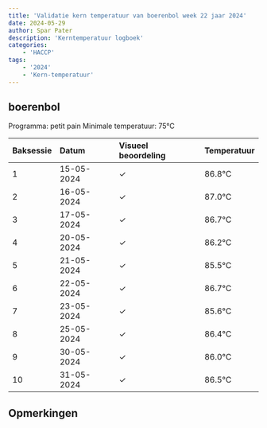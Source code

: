 ```yaml
---
title: 'Validatie kern temperatuur van boerenbol week 22 jaar 2024'
date: 2024-05-29
author: Spar Pater
description: 'Kerntemperatuur logboek'
categories:
    - 'HACCP'
tags:
    - '2024'
    - 'Kern-temperatuur'
---
```


## boerenbol

Programma: petit pain
Minimale temperatuur: 75°C

| Baksessie | Datum | Visueel beoordeling | Temperatuur |
|:---|:---|:---|:---|
| 1 | 15-05-2024 | &check; | 86.8°C |
| 2 | 16-05-2024 | &check; | 87.0°C |
| 3 | 17-05-2024 | &check; | 86.7°C |
| 4 | 20-05-2024 | &check; | 86.2°C |
| 5 | 21-05-2024 | &check; | 85.5°C |
| 6 | 22-05-2024 | &check; | 86.7°C |
| 7 | 23-05-2024 | &check; | 85.6°C |
| 8 | 25-05-2024 | &check; | 86.4°C |
| 9 | 30-05-2024 | &check; | 86.0°C |
| 10 | 31-05-2024 | &check; | 86.5°C |

## Opmerkingen


